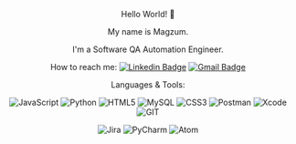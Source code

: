 <div align="center">
  
Hello World! 👋 

My name is Magzum. 

  I'm a Software QA Automation Engineer.

How to reach me:  [![Linkedin Badge](https://img.shields.io/badge/-Linkedin-blue?style=flat&logo=Linkedin&logoColor=white)](https://www.linkedin.com/in/andosovmagzum/) [![Gmail Badge](https://img.shields.io/badge/-andosov.magzum@gmail.com-c14438?style=flat-square&logo=Gmail&logoColor=white&link=mailto:andosov.magzum@gmail.com)](mailto:andosov.magzum@gmail.com)

Languages & Tools:
<div>
  
  
![JavaScript](https://img.shields.io/badge/JavaScript-323330?style=for-the-badge&logo=javascript&logoColor=F7DF1E)
![Python](https://img.shields.io/badge/Python-FFD43B?style=for-the-badge&logo=python&logoColor=blue)
![HTML5](https://img.shields.io/badge/HTML5-E34F26?style=for-the-badge&logo=html5&logoColor=white)
![MySQL](https://img.shields.io/badge/MySQL-005C84?style=for-the-badge&logo=mysql&logoColor=white)
![CSS3](https://img.shields.io/badge/CSS3-1572B6?style=for-the-badge&logo=css3&logoColor=white)
 ![Postman](https://img.shields.io/badge/Postman-FF6C37?style=for-the-badge&logo=Postman&logoColor=white)
 ![Xcode](https://img.shields.io/badge/Xcode-007ACC?style=for-the-badge&logo=Xcode&logoColor=white)
 ![GIT](https://img.shields.io/badge/GIT-E44C30?style=for-the-badge&logo=git&logoColor=white)

 ![Jira](https://img.shields.io/badge/Jira-0052CC?style=for-the-badge&logo=Jira&logoColor=white)
 ![PyCharm](https://img.shields.io/badge/PyCharm-000000.svg?&style=for-the-badge&logo=PyCharm&logoColor=white)
 ![Atom](https://img.shields.io/badge/Atom-66595C?style=for-the-badge&logo=Atom&logoColor=white)
